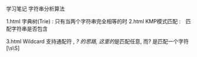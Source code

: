 学习笔记
字符串分析算法

1.html 字典树(Trie)  : 只有当两个字符串完全相等的时
2.html KMP模式匹配 :　匹配字符串是否包含


3.html Wildcard 支持通配符 *, ? 的思路,  这里的*是匹配任意,  而? 是匹配一个字符[\s\S]